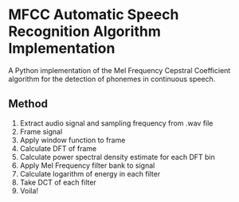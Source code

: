 # MFCC Automatic Speech Recognition Algorithm Implementation

A Python implementation of the Mel Frequency Cepstral Coefficient algorithm for the detection of phonemes in continuous speech.

## Method

1. Extract audio signal and sampling frequency from .wav file
2. Frame signal
3. Apply window function to frame
4. Calculate DFT of frame
5. Calculate power spectral density estimate for each DFT bin
6. Apply Mel Frequency filter bank to signal
7. Calculate logarithm of energy in each filter
8. Take DCT of each filter
9. Voila!
